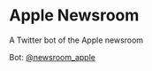 # Apple Newsroom

A Twitter bot of the Apple newsroom

Bot: [@newsroom_apple](https://twitter.com/newsroom_apple)